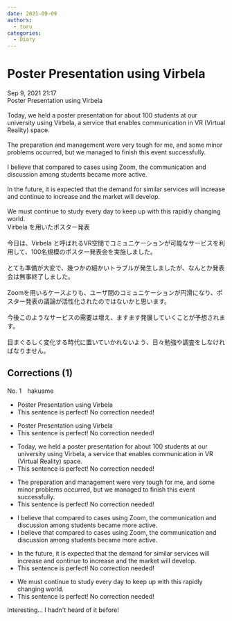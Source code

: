 ```yaml
---
date: 2021-09-09
authors:
  - toru
categories:
  - Diary
---
```


<h1 id="subject_show">Poster Presentation using Virbela</h1>
<div class="date">Sep 9, 2021 21:17</div>
<div id="post"><div id="body_show_ori">
Poster Presentation using Virbela<br/><br/>Today, we held a poster presentation for about 100 students at our university using Virbela, a service that enables communication in VR (Virtual Reality) space.<br/> <br/>The preparation and management were very tough for me, and some minor problems occurred, but we managed to finish this event successfully.<br/><br/>I believe that compared to cases using Zoom, the communication and discussion among students became more active.<br/><br/>In the future, it is expected that the demand for similar services will increase and continue to increase and the market will develop.<br/><br/>We must continue to study every day to keep up with this rapidly changing world.
</div></div>

<!-- more -->

<div id="post_ja"><div id="body_show_mo">
Virbela を用いたポスター発表<br/><br/>今日は、Virbela と呼ばれるVR空間でコミュニケーションが可能なサービスを利用して、100名規模のポスター発表会を実施しました。<br/><br/>とても準備が大変で、幾つかの細かいトラブルが発生しましたが、なんとか発表会は無事終了しました。<br/><br/>Zoomを用いるケースよりも、ユーザ間のコミュニケーションが円滑になり、ポスター発表の議論が活性化されたのではないかと思います。<br/><br/>今後このようなサービスの需要は増え、ますます発展していくことが予想されます。<br/><br/>目まぐるしく変化する時代に置いていかれないよう、日々勉強や調査をしなければなりません。
</div></div>

## Corrections (1)
<div id="block"><div class="first_name"> No. 1　<span class="just_name">hakuame</span></div><div id="block2">
<ul class="correction_field">
<li class="incorrect">Poster Presentation using Virbela</li>
<li class="corrected perfect">This sentence is perfect! No correction needed!</li>
</ul>
<ul class="correction_field">
<li class="incorrect">Poster Presentation using Virbela</li>
<li class="corrected perfect">This sentence is perfect! No correction needed!</li>
</ul>
<ul class="correction_field">
<li class="incorrect">Today, we held a poster presentation for about 100 students at our university using Virbela, a service that enables communication in VR (Virtual Reality) space.</li>
<li class="corrected perfect">This sentence is perfect! No correction needed!</li>
</ul>
<ul class="correction_field">
<li class="incorrect">The preparation and management were very tough for me, and some minor problems occurred, but we managed to finish this event successfully.</li>
<li class="corrected perfect">This sentence is perfect! No correction needed!</li>
</ul>
<ul class="correction_field">
<li class="incorrect">I believe that compared to cases using Zoom, the communication and discussion among students became more active.</li>
<li class="corrected correct">
I believe that compared to <span class="sline">cases</span> using Zoom, the communication and discussion among students became more active.
</li>
</ul>
<ul class="correction_field">
<li class="incorrect">In the future, it is expected that the demand for similar services will increase and continue to increase and the market will develop.</li>
<li class="corrected perfect">This sentence is perfect! No correction needed!</li>
</ul>
<ul class="correction_field">
<li class="incorrect">We must continue to study every day to keep up with this rapidly changing world.</li>
<li class="corrected perfect">This sentence is perfect! No correction needed!</li>
</ul>
<p class="comment_small">
 Interesting... I hadn't heard of it before!
</p>

</div></div>
